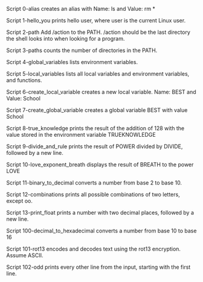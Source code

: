 Script 0-alias creates an alias with Name: ls and Value: rm *

Script 1-hello_you  prints hello user, where user is the current Linux user.

Script 2-path Add /action to the PATH. /action should be the last directory the shell looks into when looking for a program.

Script 3-paths  counts the number of directories in the PATH.

Script 4-global_variables lists environment variables.

Script 5-local_variables  lists all local variables and environment variables, and functions.

Script 6-create_local_variable creates a new local variable. Name: BEST and Value: School

Script 7-create_global_variable creates a global variable BEST with value School

Script 8-true_knowledge  prints the result of the addition of 128 with the value stored in the environment variable TRUEKNOWLEDGE

Script 9-divide_and_rule  prints the result of POWER divided by DIVIDE, followed by a new line.

Script 10-love_exponent_breath displays the result of BREATH to the power LOVE

Script 11-binary_to_decimal converts a number from base 2 to base 10.

Script 12-combinations  prints all possible combinations of two letters, except oo.

Script 13-print_float prints a number with two decimal places, followed by a new line.

Script 100-decimal_to_hexadecimal converts a number from base 10 to base 16

Script 101-rot13 encodes and decodes text using the rot13 encryption. Assume ASCII.

Script 102-odd  prints every other line from the input, starting with the first line.

